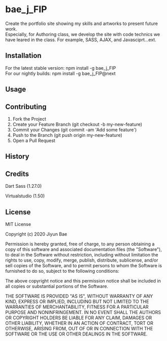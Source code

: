 # bae_j_FIP

Create the portfolio site showing my skills and artworks to present future work. <br>
Especially, for Authoring class, we develop the site with code technics we have leared in the class. For example, SASS, AJAX, and Javasciprt...ext.

## Installation

For the latest stable version: npm install -g bae_j_FIP <br>
For our nightly builds: npm install -g bae_j_FIP@next

## Usage



## Contributing

1. Fork the Project
2. Create your Feature Branch (git checkout -b my-new-feature)
3. Commit your Changes (git commit -am 'Add some feature')
4. Push to the Branch (git push origin my-new-feature)
5. Open a Pull Request

## History



## Credits

Dart Sass (1.27.0)

Virtualstudio (1.50)

## License

MIT License

Copyright (c) 2020 Jiyun Bae

Permission is hereby granted, free of charge, to any person obtaining a copy
of this software and associated documentation files (the "Software"), to deal
in the Software without restriction, including without limitation the rights
to use, copy, modify, merge, publish, distribute, sublicense, and/or sell
copies of the Software, and to permit persons to whom the Software is
furnished to do so, subject to the following conditions:

The above copyright notice and this permission notice shall be included in all
copies or substantial portions of the Software.

THE SOFTWARE IS PROVIDED "AS IS", WITHOUT WARRANTY OF ANY KIND, EXPRESS OR
IMPLIED, INCLUDING BUT NOT LIMITED TO THE WARRANTIES OF MERCHANTABILITY,
FITNESS FOR A PARTICULAR PURPOSE AND NONINFRINGEMENT. IN NO EVENT SHALL THE
AUTHORS OR COPYRIGHT HOLDERS BE LIABLE FOR ANY CLAIM, DAMAGES OR OTHER
LIABILITY, WHETHER IN AN ACTION OF CONTRACT, TORT OR OTHERWISE, ARISING FROM,
OUT OF OR IN CONNECTION WITH THE SOFTWARE OR THE USE OR OTHER DEALINGS IN THE
SOFTWARE.